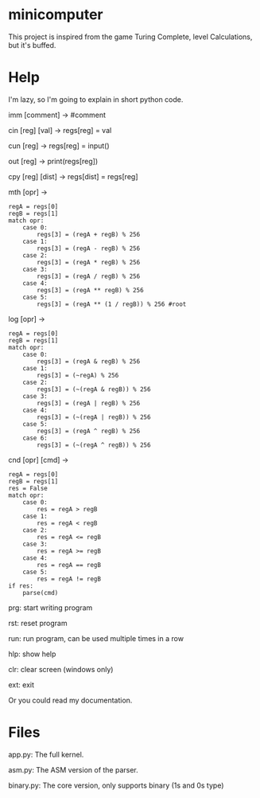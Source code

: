 # minicomputer
 This project is inspired from the game Turing Complete, level Calculations, but it's buffed.
# Help
I'm lazy, so I'm going to explain in short python code.

imm [comment] -> #comment

cin [reg] [val] -> regs[reg] = val

cun [reg] -> regs[reg] = input()

out [reg] -> print(regs[reg])

cpy [reg] [dist] -> regs[dist] = regs[reg]

mth [opr] ->

    regA = regs[0]
    regB = regs[1]
    match opr:
        case 0:
            regs[3] = (regA + regB) % 256
        case 1:
            regs[3] = (regA - regB) % 256
        case 2:
            regs[3] = (regA * regB) % 256
        case 3:
            regs[3] = (regA / regB) % 256
        case 4:
            regs[3] = (regA ** regB) % 256
        case 5:
            regs[3] = (regA ** (1 / regB)) % 256 #root   
log [opr] ->

    regA = regs[0]
    regB = regs[1]
    match opr:
        case 0:
            regs[3] = (regA & regB) % 256
        case 1:
            regs[3] = (~regA) % 256
        case 2:
            regs[3] = (~(regA & regB)) % 256
        case 3:
            regs[3] = (regA | regB) % 256
        case 4:
            regs[3] = (~(regA | regB)) % 256
        case 5:
            regs[3] = (regA ^ regB) % 256
        case 6:
            regs[3] = (~(regA ^ regB)) % 256    
cnd [opr] [cmd] ->

    regA = regs[0]
    regB = regs[1]
    res = False
    match opr:
        case 0:
            res = regA > regB
        case 1:
            res = regA < regB
        case 2:
            res = regA <= regB
        case 3:
            res = regA >= regB
        case 4:
            res = regA == regB
        case 5:
            res = regA != regB
    if res:
        parse(cmd)
prg: start writing program

rst: reset program

run: run program, can be used multiple times in a row

hlp: show help

clr: clear screen (windows only)

ext: exit

Or you could read my documentation.
# Files
app.py: The full kernel.

asm.py: The ASM version of the parser.

binary.py: The core version, only supports binary (1s and 0s type)
